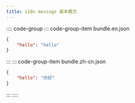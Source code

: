 ```yaml
---
title: i18n message 基本概念
---
```




:::: code-group
::: code-group-item bundle.en.json
```json
{
    "hello": "hello"
}
```
:::
::: code-group-item bundle.zh-cn.json
```json
{
    "hello": "你好"
}
```
:::
::::


